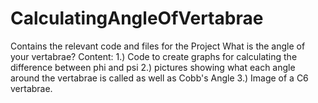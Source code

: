 # CalculatingAngleOfVertabrae
Contains the relevant code and files for the Project What is the angle of your vertabrae?
Content:
1.) Code to create graphs for calculating the difference between phi and psi 
2.) pictures showing what each angle around the vertabrae is called as well as Cobb's Angle
3.) Image of a C6 vertabrae.
